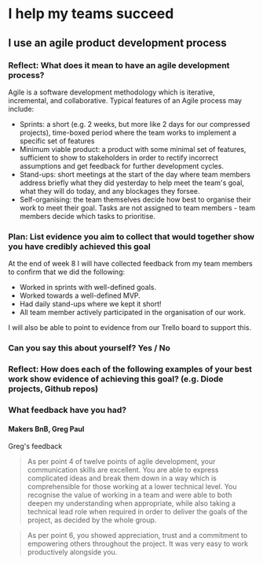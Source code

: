 # I help my teams succeed
## I use an agile product development process

### Reflect: What does it mean to have an agile development process?

Agile is a software development methodology which is iterative, incremental, and collaborative. Typical features of an Agile process may include:
- Sprints: a short (e.g. 2 weeks, but more like 2 days for our compressed projects), time-boxed period where the team works to implement a specific set of features
- Minimum viable product: a product with some minimal set of features, sufficient to show to stakeholders in order to rectify incorrect assumptions and get feedback for further development cycles.
- Stand-ups: short meetings at the start of the day where team members address briefly what they did yesterday to help meet the team's goal, what they will do today, and any blockages they forsee.
- Self-organising: the team themselves decide how best to organise their work to meet their goal. Tasks are not assigned to team members - team members decide which tasks to prioritise.

### Plan: List evidence you aim to collect that would together show you have credibly achieved this goal

At the end of week 8 I will have collected feedback from my team members to confirm that we did the following:
- Worked in sprints with well-defined goals.
- Worked towards a well-defined MVP.
- Had daily stand-ups where we kept it short!
- All team member actively participated in the organisation of our work.

I will also be able to point to evidence from our Trello board to support this.

### Can you say this about yourself? Yes / No

### Reflect: How does each of the following examples of your best work show evidence of achieving this goal? (e.g. Diode projects, Github repos)

### What feedback have you had?

#### Makers BnB, Greg Paul

Greg's feedback
> As per point 4 of twelve points of agile development, your communication skills are excellent. You are able to express complicated ideas and break them down in a way which is comprehensible for those working at a lower technical level. You recognise the value of working in a team and were able to both deepen my understanding when appropriate, while also taking a technical lead role when required in order to deliver the goals of the project, as decided by the whole group.

> As per point 6, you showed appreciation, trust and a commitment to empowering others throughout the project. It was very easy to work productively alongside you.